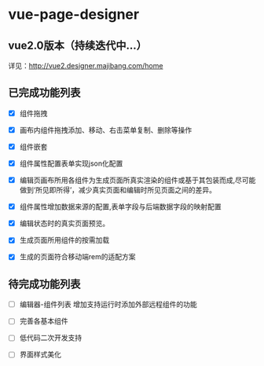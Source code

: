 # vue-page-designer

## vue2.0版本（持续迭代中...）

详见：http://vue2.designer.majibang.com/home

## 已完成功能列表

- [x] 组件拖拽

- [x] 画布内组件拖拽添加、移动、右击菜单复制、删除等操作

- [x] 组件嵌套

- [x] 组件属性配置表单实现json化配置

- [x] 编辑页画布所用各组件为生成页面所真实渲染的组件或基于其包装而成,尽可能做到‘所见即所得’，减少真实页面和编辑时所见页面之间的差异。

- [x] 组件属性增加数据来源的配置,表单字段与后端数据字段的映射配置

- [X] 编辑状态时的真实页面预览。

- [x] 生成页面所用组件的按需加载

- [x] 生成的页面符合移动端rem的适配方案

## 待完成功能列表
  
 - [ ] 编辑器-组件列表 增加支持运行时添加外部远程组件的功能

 - [ ] 完善各基本组件

 - [ ] 低代码二次开发支持
 
 - [ ] 界面样式美化

 
